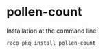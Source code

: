 pollen-count
============

Installation at the command line:

```
raco pkg install pollen-count
```
